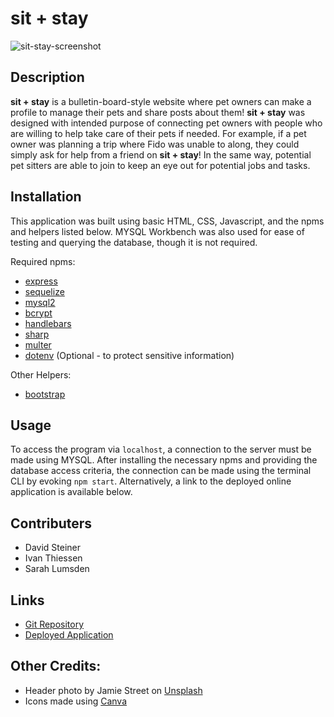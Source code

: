 # sit + stay

![sit-stay-screenshot](https://user-images.githubusercontent.com/90315740/150914795-e468cbb5-d3ef-428c-8bd9-a3ec38f5976f.png)

## Description
**sit + stay** is a bulletin-board-style website where pet owners can make a profile to manage their pets and share posts about them! **sit + stay** was designed with intended purpose of connecting pet owners with people who are willing to help take care of their pets if needed. For example, if a pet owner was planning a trip where Fido was unable to along, they could simply ask for help from a friend on **sit + stay**! In the same way, potential pet sitters are able to join to keep an eye out for potential jobs and tasks.

## Installation
This application was built using basic HTML, CSS, Javascript, and the npms and helpers listed below. MYSQL Workbench was also used for ease of testing and querying the database, though it is not required.

Required npms:
- [express](https://www.npmjs.com/package/express)
- [sequelize](https://www.npmjs.com/package/sequelize)
- [mysql2](https://www.npmjs.com/package/mysql2)
- [bcrypt](https://www.npmjs.com/package/bcrypt)
- [handlebars](https://www.npmjs.com/package/handlebars)
- [sharp](https://www.npmjs.com/package/sharp)
- [multer](https://www.npmjs.com/package/multer)
- [dotenv](https://www.npmjs.com/package/dotenv) (Optional - to protect sensitive information)

Other Helpers:
- [bootstrap](https://www.npmjs.com/package/bootstrap)

## Usage
To access the program via `localhost`, a connection to the server must be made using MYSQL. After installing the necessary npms and providing the database access criteria, the connection can be made using the terminal CLI by evoking `npm start`. Alternatively, a link to the deployed online application is available below.

## Contributers
- David Steiner
- Ivan Thiessen
- Sarah Lumsden

## Links
- [Git Repository](https://github.com/slumsd01/fuzzy-octo-doodle)
- [Deployed Application](https://sit-stay-project-2.herokuapp.com/)

## Other Credits:
- Header photo by Jamie Street on [Unsplash](https://unsplash.com/photos/s9Tf1eBDFqw)
- Icons made using [Canva](https://www.canva.com/)
